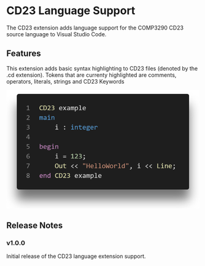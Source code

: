 # CD23 Language Support

The CD23 extension adds language support for the COMP3290 CD23 source language to Visual Studio Code.

## Features

This extension adds basic syntax highlighting to CD23 files (denoted by the .cd extension). Tokens that are currenty highlighted are comments, operators, literals, strings and CD23 Keywords

![code](./images/example.png)

## Release Notes

### v1.0.0
Initial release of the CD23 language extension support.
